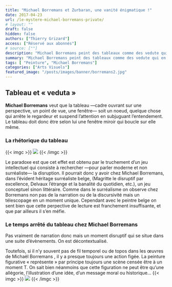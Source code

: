```yaml
---
title: "Michael Borremans et Zurbaran, une vanité énigmatique !"
date: 2017-04-23
url: /le-mystere-michael-borremans-private/
# layout: ""
draft: false
hidden: false
authors: ["Thierry Grizard"]
access: ["Réservé aux abonnés"]
# source: [""]
description: "Michael Borremans peint des tableaux comme des vedute qui en guise d'ouverture, de perspective offrent des miroirs réflexifs"
summary: "Michael Borremans peint des tableaux comme des vedute qui en guise d'ouverture, de perspective offrent des miroirs réflexifs"
tags: [ "Peinture", "Michael Borremans"]
categories: ["Arts Visuels"]
featured_image: "/posts/images/banner/borremans2.jpg"
---
```

## Tableau et « veduta »

**Michael Borremans** veut que la tableau —cadre ouvrant sur une perspective, un point de vue, une fenêtre— soit un noeud, quelque chose qui arrête le regardeur et suspend l’attention en subjuguant l’entendement. Le tableau doit donc être selon lui une fenêtre miroir qui boucle sur elle même.

### La rhétorique du tableau

{{< imgc >}}
![](/posts/images/borremans/michael-borremans-borremans-artiste-belge-artiste-peintre-art-art-contemporain-2-248x300.jpg) 
{{< /imgc >}}

Le paradoxe est que cet effet est obtenu par le truchement d’un jeu intellectuel qui consiste à rechercher —pour parler moderne et non surréaliste— la disruption. Il pourrait donc y avoir chez Michael Borremans, dans l’évident héritage surréaliste belge, (Magritte le disruptif par excellence, Delvaux l’étrange et la banalité du quotidien, etc.), un jeu conceptuel sinon littéraire. Comme dans le surréalisme on observe chez Borremans non pas de la narration ou de la discursivité mais un télescopage en un moment unique. Cependant avec le peintre belge on sent bien que cette perpective de lecture est franchement insuffisante, et que par ailleurs il s’en méfie.

### Le temps arrêté du tableau chez Michael Borremans

Pas vraiment de narration donc mais un moment disruptif qui se situe dans une suite d’évènements. On est décontextualisé.

Toutefois, si il n’y souvent pas de fil temporel ou de topos dans les œuvres de Michaël Borremans , il y a presque toujours une action figée. La peinture figurative « représente » par principe toujours une scène censée être à un moment T. On sait bien néanmoins que cette figuration ne peut être qu’une allégorie, l’illustration d’une idée, d’un message moral ou historique...
{{< imgc >}}
![](/posts/images/borremans/michael-borremans-borremans-artiste-belge-artiste-peintre-art-art-contemporain-3.jpg)
{{< /imgc >}}
